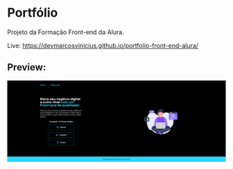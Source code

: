 # Portfólio


Projeto da Formação Front-end da Alura.

Live: https://devmarcosvinicius.github.io/portfolio-front-end-alura/

## Preview:

![website-preview.png](./assets/website-preview.png)